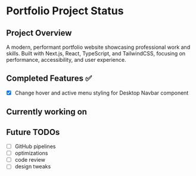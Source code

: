 # Portfolio Project Status

## Project Overview

A modern, performant portfolio website showcasing professional work and skills. Built with Next.js, React, TypeScript, and TailwindCSS, focusing on performance, accessibility, and user experience.

## Completed Features ✅
- [x] Change hover and active menu styling for Desktop Navbar component

## Currently working on

## Future TODOs
- [ ] GitHub pipelines
- [ ] optimizations
- [ ] code review
- [ ] design tweaks
